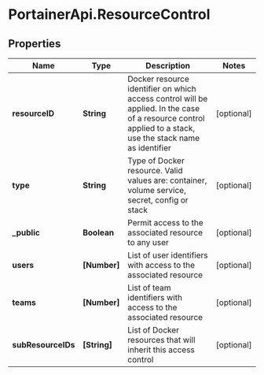 # PortainerApi.ResourceControl

## Properties
Name | Type | Description | Notes
------------ | ------------- | ------------- | -------------
**resourceID** | **String** | Docker resource identifier on which access control will be applied. In the case of a resource control applied to a stack, use the stack name as identifier | [optional] 
**type** | **String** | Type of Docker resource. Valid values are: container, volume service, secret, config or stack | [optional] 
**_public** | **Boolean** | Permit access to the associated resource to any user | [optional] 
**users** | **[Number]** | List of user identifiers with access to the associated resource | [optional] 
**teams** | **[Number]** | List of team identifiers with access to the associated resource | [optional] 
**subResourceIDs** | **[String]** | List of Docker resources that will inherit this access control | [optional] 


